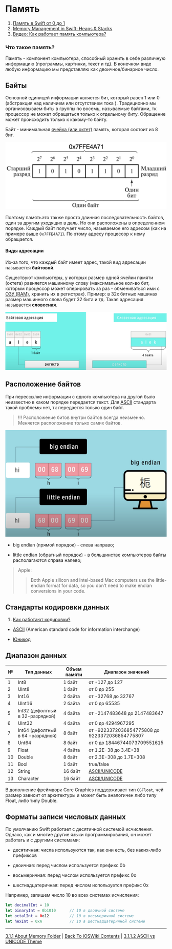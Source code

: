 # Память
 
1. [Память в Swift от 0 до 1](https://habr.com/ru/company/hh/blog/546856/)
2. [Memory Management in Swift: Heaps & Stacks](https://heartbeat.comet.ml/memory-management-in-swift-heaps-stacks-baa755abe16a)
3. [Видео: Как работает память компьютера?](https://www.youtube.com/watch?v=Wh22_O8jXVQ)

### Что такое память?

Память - компонент компьютера, способный хранить в себе различную информацию (программы, картинки, текст и тд). В конечном виде любую информацию мы представляю как двоичное/бинарное число. 

## Байты

Основной единицей информации является бит, который равен 1 или 0 (абстракция над наличием или отсутствием тока ). Традиционно мы организовываем биты в группы по восемь, называемые байтами, тк процессор не может обращаться только к отдельному биту. Обращение может происходить только к какому-то байту. 

Байт - минимальная [ячейка (или октет)](https://ru.wikipedia.org/wiki/Октет_(информатика)) память, которая состоит из 8 бит.

![](https://github.com/eldaroid/pictures/blob/master/iOSWiki/Concurrency/Memory.png?raw=true)   

Поэтому память это также просто длинная последовательность байтов, один за другим уходящих в даль. Но они расположены в определенном порядке. Каждый байт получает число, называемое его адресом (как на примере выше `0x7FFE4A71`). По этому адресу процессор к нему обращается.

#### Виды адресации

Из-за того, что каждый байт имеет адрес, такой вид адресации называется **байтовой**. 

Существуют компьютеры, у которых размер одной ячейки памяти (октета) равняется машинному слову (максимальное кол-во бит, которым процессор может оперировать за раз - обмениваться ими с [ОЗУ (RAM)](../3.1.2%20RandomAccessMemory/3.1.2.1%20RAM.md), хранить их в регистрах). Пример: в 32х битных машинах размер машинного слова будет 32 бита и тд. Такая адресация называется **словесная**.

![TypesOfAddress](https://github.com/eldaroid/pictures/blob/master/iOSWiki/Concurrency/TypesOfAddress.png?raw=true)

## Расположение байтов

При перессылке информации с одного компьютера на другой было неизвестно в каком порядке передается текст. Для [ASCII](./3.1.1.2%20ASCIIvsUNICODE.md) стандарта такой проблемы нет, тк передается только один байт. 

> !!! Расположение битов внутри байтов всегда неизменно. Меняется расположение только самих байтов.

![Bytes](https://github.com/eldaroid/pictures/blob/master/iOSWiki/Concurrency/endian.png?raw=true  )

* big endian (прямой порядок) - слева направо;

* little endian (обратный порядок) - в большинстве компьютеров байты располагаются справа налево; 

> Apple:
>
>> Both Apple silicon and Intel-based Mac computers use the little-endian format for data, so you don’t need to make endian conversions in your code.


## Стандарты кодировки данных

1. [Как работают кодировки?](https://www.youtube.com/watch?v=4MFcmreAUhs)

* [ASCII](./3.1.1.2%20ASCIIvsUNICODE.md#ASCII) (American standard code for information interchange)

* [Юникод](./3.1.1.2%20ASCIIvsUNICODE.md#Юникод)

## Диапазон данных

| №   | Тип данных                         | Объем памяти | Диапазон значений                              |
| --- | ---------------------------------- | ------------ | ---------------------------------------------- |
| 1   | Int8                               | 1 байт       | от -127 до 127                                 |
| 2   | UInt8                              | 1 байт       | от 0 до 255                                    |
| 3   | Int16                              | 2 байта      | от -32768 до 32767                             |
| 4   | UInt16                             | 2 байта      | от 0 до 65535                                  |
| 5   | Int32 (дефолтный в 32-разрядной)   | 4 байта      | от -2147483648 до 2147483647                   |
| 6   | UInt32                             | 4 байта      | от 0 до 4294967295                             |
| 7   | Int64	(дефолтный в 64  -разрядной) | 8 байт       | от -9223372036854775808 до 9223372036854775807 |
| 8   | Unt64                              | 8 байт       | от 0 до 18446744073709551615                   |
| 9   | Float                              | 4 байта      | от 1.2E-38 до 3.4E+38                          |
| 10  | Double                             | 8 байт       | от 2.3E-308 до 1.7E+308                        |
| 11  | Bool                               | 1 байт       | true/false                                     |
| 12  | String                             | 16 байт      | [ASCII/UNICODE](./3.1.1.2%20ASCIIvsUNICODE.md) |
| 13  | Character                          | 16 байт      | [ASCII/UNICODE](./3.1.1.2%20ASCIIvsUNICODE.md) |

В дополнение фреймворк Core Graphics поддерживает тип `CGFloat`, чей размер зависит от архитектуры и может быть аналогичен либо типу Float, либо типу Double.

## Форматы записи числовых данных

По умолчанию Swift работает с десятичной системой исчисления. Однако, как и многие другие языки программирования, он может работать и с другими системами:

* десятичная: числа используются так, как они есть, без каких-либо префиксов

* двоичная: перед числом используется префикс 0b

* восьмеричная: перед числом используется префикс 0o

* шестнадцатеричная: перед числом используется префикс 0x

Например, запишем число 10 во всех системах исчисления:

```swift
let decimalInt = 10
let binaryInt = 0b1010      // 10 в двоичной системе
let octalInt = 0o12         // 10 в восьмеричной системе
let hexInt = 0xA            // 10 в шестнадцатеричной системе
```

---

[3.1.1 About Memory Folder](/3%20Memory%20and%20Concurrency/3.1%20Memory/3.1.1%20AboutMemory/) | [Back To iOSWiki Contents](https://github.com/eldaroid/iOSWiki) | [3.1.1.2 ASCII vs UNICODE Theme](./3.1.1.2%20ASCIIvsUNICODE.md)

